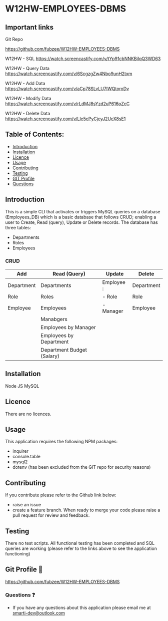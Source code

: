 # W12HW-EMPLOYEES-DBMS
## Important links

Git Repo

https://github.com/fubzee/W12HW-EMPLOYEES-DBMS

W12HW - SQL 
https://watch.screencastify.com/v/tYp91cbNNKBiIqQ3WD63

W12HW - Query Data
https://watch.screencastify.com/v/6ScgzgZw4Nbo9unH2txm

W12HW - Add Data
https://watch.screencastify.com/v/aCp78SLvLU7IWQtoroDv

W12HW - Modify Data
https://watch.screencastify.com/v/rLdMJ8sYzd2uP616oZcC

W12HW - Delete Data
https://watch.screencastify.com/v/Lle5cPyCjcyJ2UcX8sE1

## Table of Contents: 

* [Introduction](#Introduction)
* [Installation](#Installation)
* [Licence](#Licence)
* [Usage](#usage)
* [Contributing](#contributing)
* [Testing](#Testing)
* [GIT Profile](#gitprofile)
* [Questions](#questions)

## Introduction

This is a simple CLI that activates or triggers MySQL queries on a database (Employees_DB) which is a basic database that follows CRUD; enabling a user to Create, Read (query), 
Update or Delete records.  The database has three tables:
- Departments
- Roles
- Employees

### CRUD

|      Add      |         Read  (Query)         |      Update     |      Delete      |  
|---------------| ------------------------------|-----------------|------------------|
|  Department   |   Departments                 |   Employee :    |     Department   |
|  Role         |   Roles                       |    - Role       |     Role         |
|  Employee     |   Employees                   |    - Manager    |     Employee     |
|               |   Manabgers                   |                 |                  |
|               |   Employees by Manager        |                 |                  |
|               |   Employees by Department     |                 |                  |
|               |   Department Budget (Salary)  |                 |                  |


## Installation

Node JS
MySQL

## Licence

There are no licences.

## Usage

This application requires the following NPM packages:
- inquirer
- console.table
- mysql2
- dotenv (has been excluded from the GIT repo for security reasons)


## Contributing

 If you contribute please refer to the Github link below:
 - raise an issue 
 - create a feature branch. 
 When ready to merge your code please raise a pull request for review and feedback.

## Testing

There no test scripts.  All functional testing has been completed and SQL queries are working (please refer to the links above to see the application functioning)
   

## Git Profile  :link:

https://github.com/fubzee/W12HW-EMPLOYEES-DBMS


### Questions :question:

* If you have any questions about this application please email me at smarti-dev@outlook.com
